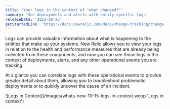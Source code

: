 ```yaml
---
title: 'Your logs in the context of "what changed?"'
summary: 'See deployments and alerts with entity specific logs'
releaseDate: '2023-10-25'
getStartedLink: 'https://docs.newrelic.com/docs/change-tracking/change-tracking-introduction/'
---
```


Logs can provide valuable information about what is happening to the entities that make up your systems. New Relic allows you to view your logs in relation to the health and performance measures that are already being collected from these components, and now you can see those logs in the context of deployments, alerts, and any other operational events you are tracking.

At a glance you can correlate logs with these operational events to provide greater detail about them, allowing you to troubleshoot problematic deployments or to quickly uncover the cause of an incident.

![Logs in Context])/images/whats-new-10-15-logs-in-context.webp 'Logs in context')
